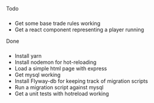 Todo
###
- Get some base trade rules working
- Get a react component representing a player running


Done
###
- Install yarn
- Install nodemon for hot-reloading
- Load a simple html page with express
- Get mysql working
- Install Flyway-db for keeping track of migration scripts
- Run a migration script against mysql
- Get a unit tests with hotreload working

